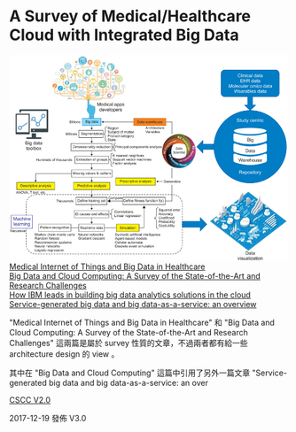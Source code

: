 # A Survey of Medical/Healthcare Cloud with Integrated Big Data

![](/image/hir-22-156-g003-l.jpg)
[Medical Internet of Things and Big Data in Healthcare](https://synapse.koreamed.org/DOIx.php?id=10.4258/hir.2016.22.3.156) <br>
[Big Data and Cloud Computing: A Survey of the State-of-the-Art and Research Challenges](http://www.springer.com/cda/content/document/cda_downloaddocument/9783319451435-c2.pdf?SGWID=0-0-45-1595476-p180207618) <br>
[How IBM leads in building big data analytics solutions in the cloud](https://www.ibm.com/developerworks/cloud/library/cl-ibm-leads-building-big-data-analytics-solutions-cloud-trs/index.html#N1064D) <br>
[Service-generated big data and big data-as-a-service: an overview](http://ieeexplore.ieee.org/document/6597164/)

"Medical Internet of Things and Big Data in Healthcare" 和 "Big Data and Cloud Computing: A Survey of the State-of-the-Art and Research Challenges" 這兩篇是屬於 survey 性質的文章，不過兩者都有給一些 architecture design 的 view 。

其中在 "Big Data and Cloud Computing" 這篇中引用了另外一篇文章 "Service-generated big data and big data-as-a-service: an over

[CSCC V2.0](http://www.cloud-council.org/deliverables/CSCC-Cloud-Customer-Architecture-for-Big-Data-and-Analytics.pdf)

2017-12-19 發佈 V3.0
